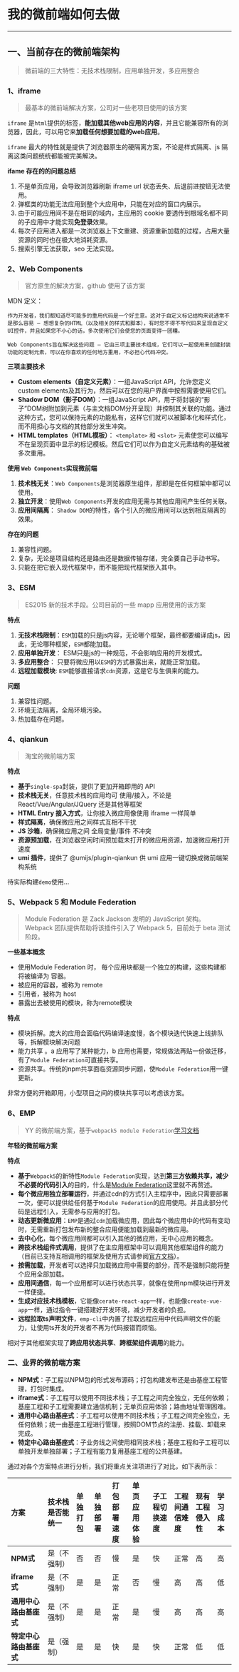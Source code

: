 # 我的微前端如何去做

----

## 一、当前存在的微前端架构

> 微前端的三大特性：无技术栈限制，应用单独开发，多应用整合

### 1、iframe 

> 最基本的微前端解决方案，公司对一些老项目使用的该方案

`iframe` 是`html`提供的标签，**能加载其他web应用的内容**，并且它能兼容所有的浏览器，因此，可以用它来**加载任何想要加载的web应用**。

`iframe` 最大的特性就是提供了浏览器原生的硬隔离方案，不论是样式隔离、js 隔离这类问题统统都能被完美解决。

**ifame 存在的的问题总结**

1. 不是单页应用，会导致浏览器刷新 iframe url 状态丢失、后退前进按钮无法使用。
2. 弹框类的功能无法应用到整个大应用中，只能在对应的窗口内展示。
3. 由于可能应用间不是在相同的域内，主应用的 cookie 要透传到根域名都不同的子应用中才能实现**免登录**效果。
4. 每次子应用进入都是一次浏览器上下文重建、资源重新加载的过程，占用大量资源的同时也在极大地消耗资源。
5. 搜索引擎无法获取，seo 无法实现。



### 2、Web Components

> 官方原生的解决方案，github 使用了该方案

MDN 定义：

```text
作为开发者，我们都知道尽可能多的重用代码是一个好主意。这对于自定义标记结构来说通常不是那么容易 — 想想复杂的HTML（以及相关的样式和脚本），有时您不得不写代码来呈现自定义UI控件，并且如果您不小心的话，多次使用它们会使您的页面变得一团糟。

Web Components旨在解决这些问题 — 它由三项主要技术组成，它们可以一起使用来创建封装功能的定制元素，可以在你喜欢的任何地方重用，不必担心代码冲突。
```

**三项主要技术**

- **Custom elements（自定义元素）**：一组JavaScript API，允许您定义custom elements及其行为，然后可以在您的用户界面中按照需要使用它们。
- **Shadow DOM（影子DOM）**：一组JavaScript API，用于将封装的“影子”DOM树附加到元素（与主文档DOM分开呈现）并控制其关联的功能。通过这种方式，您可以保持元素的功能私有，这样它们就可以被脚本化和样式化，而不用担心与文档的其他部分发生冲突。
- **HTML templates（HTML模板）**： `<template>` 和 `<slot>` 元素使您可以编写不在呈现页面中显示的标记模板。然后它们可以作为自定义元素结构的基础被多次重用。

**使用 `Web Components`实现微前端**

1. **技术栈无关**：`Web Components`是浏览器原生组件，那即是在任何框架中都可以使用。
2. **独立开发**：使用`Web Components`开发的应用无需与其他应用间产生任何关联。
3. **应用间隔离**： `Shadow DOM`的特性，各个引入的微应用间可以达到相互隔离的效果。

**存在的问题**

1. 兼容性问题。
2. 复杂，无论是项目结构还是路由还是数据传输存储，完全要自己手动书写。
3. 只能在把它嵌入现代框架中，而不能把现代框架嵌入其中。



### 3、ESM

> ES2015 新的技术手段。公司目前的一些 mapp 应用使用的该方案

**特点**

1. **无技术栈限制**：`ESM`加载的只是js内容，无论哪个框架，最终都要编译成js，因此，无论哪种框架，`ESM`都能加载。
2. **应用单独开发**： ESM只是js的一种规范，不会影响应用的开发模式。
3. **多应用整合**： 只要将微应用以`ESM`的方式暴露出来，就能正常加载。
4. **远程加载模块**: `ESM`能够直接请求`cdn`资源，这是它与生俱来的能力。

**问题**

1. 兼容性问题。
2. 环境无法隔离，全局环境污染。
3. 热加载存在问题。

### 4、qiankun

> 淘宝的微前端方案

**特点**

- **基于**`single-spa`封装，提供了更加开箱即用的 API
- **技术栈无关**，任意技术栈的应用均可 使用/接入，不论是 React/Vue/Angular/JQuery 还是其他等框架
- **HTML Entry 接入方式**，让你接入微应用像使用 iframe 一样简单
- **样式隔离**，确保微应用之间样式互相不干扰
- **JS 沙箱**，确保微应用之间 全局变量/事件 不冲突
- **资源预加载**，在浏览器空闲时间预加载未打开的微应用资源，加速微应用打开速度
- **umi 插件**，提供了 @umijs/plugin-qiankun 供 umi 应用一键切换成微前端架构系统

待实际构建`demo`使用...

### 5、Webpack 5 和 Module Federation

> Module Federation 是 Zack Jackson 发明的 JavaScript 架构。Webpack 团队提供帮助将该插件引入了 Webpack 5，目前处于 beta 测试阶段。

**一些基本概念**

- 使用Module Federation 时， 每个应用块都是一个独立的构建，这些构建都将被编译为 容器。 
- 被应用的容器，被称为 remote 
- 引用者，被称为 host 
- 暴露出去被使用的模块，称为remote模块

**特点**

- 模块拆解。庞大的应用会面临代码编译速度慢，各个模块迭代快速上线排队等，拆解模块解决问题
- 能力共享 。a 应用写了某种能力，b 应用也需要，常规做法再贴一份做迁移，有了`Module Federation`可直接共享。
- 资源共享。传统的npm共享面临资源同步问题，使`Module Federation`用一键更新。

非常方便的开箱即用，小型项目之间的模块共享可以考虑该方案。



### 6、EMP

> YY 的微前端方案，基于`webpack5 module Federation`[学习文档](https://github.com/efoxTeam/emp/wiki/《module-Federation原理学习》)

**年轻的微前端方案**

**特点**

- **基于**`Webpack5`的新特性`Module Federation`实现，达到**第三方依赖共享，减少不必要的代码引入**的目的，什么是[Module Federation](https://link.zhihu.com/?target=https%3A//juejin.cn/post/6895324456668495880)这里就不再赘述。
- **每个微应用独立部署运行**，并通过cdn的方式引入主程序中，因此只需要部署一次，便可以提供给任何基于`Module Federation`的应用使用。并且此部分代码是远程引入，无需参与应用的打包。
- **动态更新微应用**：`EMP`是通过`cdn`加载微应用，因此每个微应用中的代码有变动时，无需重新打包发布新的整合应用便能加载到最新的微应用。
- **去中心化**，每个微应用间都可以引入其他的微应用，无中心应用的概念。
- **跨技术栈组件式调用**，提供了在主应用框架中可以调用其他框架组件的能力（目前已支持互相调用的框架及使用方式请参阅[官方文档](https://link.zhihu.com/?target=https%3A//github.com/efoxTeam/emp/blob/main/README-zh_CN.md)）。
- **按需加载**，开发者可以选择只加载微应用中需要的部分，而不是强制只能将整个应用全部加载。
- **应用间通信**，每一个应用都可以进行状态共享，就像在使用npm模块进行开发一样便捷。
- **生成对应技术栈模板**，它能像`cerate-react-app`一样，也能像`create-vue-app`一样，通过指令一键搭建好开发环境，减少开发者的负担。
- **远程拉取ts声明文件**，`emp-cli`中内置了拉取远程应用中代码声明文件的能力，让使用ts开发的开发者不再为代码报错而烦恼。

相对于其他框架实现了**跨应用状态共享**、**跨框架组件调用**的能力。



### 二、业界的微前端方案

- **NPM式**：子工程以NPM包的形式发布源码；打包构建发布还是由基座工程管理，打包时集成。
- **iframe式**：子工程可以使用不同技术栈；子工程之间完全独立，无任何依赖；基座工程和子工程需要建立通信机制；无单页应用体验；路由地址管理困难。
- **通用中心路由基座式**：子工程可以使用不同技术栈；子工程之间完全独立，无任何依赖；统一由基座工程进行管理，按照DOM节点的注册、挂载、卸载来完成。
- **特定中心路由基座式**：子业务线之间使用相同技术栈；基座工程和子工程可以单独开发单独部署；子工程有能力复用基座工程的公共基建。

通过对各个方案特点进行分析，我们将重点关注项进行了对比，如下表所示：

| 方案                   | 技术栈是否能统一 | 单独打包 | 单独部署 | 打包部署速度 | 单页应用体验 | 子工程切换速度 | 工程间通信难度 | 现有工程侵入性 | 学习成本 |
| :--------------------- | :--------------- | :------- | :------- | :----------- | :----------- | :------------- | :------------- | :------------- | :------- |
| **NPM式**              | 是（不强制）     | 否       | 否       | 慢           | 是           | 快             | 正常           | 高             | 高       |
| **iframe式**           | 是（不强制）     | 是       | 是       | 正常         | 否           | 慢             | 高             | 高             | 低       |
| **通用中心路由基座式** | 是（不强制）     | 是       | 是       | 正常         | 是           | 慢             | 高             | 高             | 高       |
| **特定中心路由基座式** | 是（强制）       | 是       | 是       | 快           | 是           | 快             | 正常           | 低             | 低       |